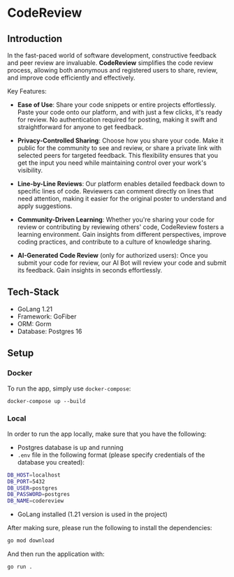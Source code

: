 # CodeReview

## Introduction

In the fast-paced world of software development, constructive feedback and peer review are invaluable. **CodeReview** simplifies the code review process, allowing both anonymous and registered users to share, review, and improve code efficiently and effectively.


Key Features:

- **Ease of Use**: Share your code snippets or entire projects effortlessly. Paste your code onto our platform, and with just a few clicks, it's ready for review. No authentication required for posting, making it swift and straightforward for anyone to get feedback.

- **Privacy-Controlled Sharing**: Choose how you share your code. Make it public for the community to see and review, or share a private link with selected peers for targeted feedback. This flexibility ensures that you get the input you need while maintaining control over your work's visibility.

- **Line-by-Line Reviews**: Our platform enables detailed feedback down to specific lines of code. Reviewers can comment directly on lines that need attention, making it easier for the original poster to understand and apply suggestions.

- **Community-Driven Learning**: Whether you're sharing your code for review or contributing by reviewing others' code, CodeReview fosters a learning environment. Gain insights from different perspectives, improve coding practices, and contribute to a culture of knowledge sharing.

- **AI-Generated Code Review** (only for authorized users): Once you submit your code for review, our AI Bot will review your code and submit its feedback. Gain insights in seconds effortlessly.

## Tech-Stack

- GoLang 1.21
- Framework: GoFiber
- ORM: Gorm
- Database: Postgres 16

## Setup

### Docker

To run the app, simply use `docker-compose`:

```
docker-compose up --build
```

### Local

In order to run the app locally, make sure that you have the following:
- Postgres database is up and running
- `.env` file in the following format (please specify credentials of the database you created):
```bash
DB_HOST=localhost
DB_PORT=5432
DB_USER=postgres
DB_PASSWORD=postgres
DB_NAME=codereview
```
- GoLang installed (1.21 version is used in the project)


After making sure, please run the following to install the dependencies:
```bash
go mod download
```


And then run the application with:
```bash
go run .
```